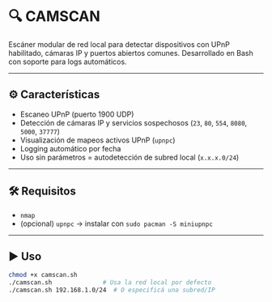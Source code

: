 # 🔍 CAMSCAN

Escáner modular de red local para detectar dispositivos con UPnP habilitado, cámaras IP y puertos abiertos comunes. Desarrollado en Bash con soporte para logs automáticos.

---

## ⚙️ Características

- Escaneo UPnP (puerto 1900 UDP)
- Detección de cámaras IP y servicios sospechosos (`23`, `80`, `554`, `8080`, `5000`, `37777`)
- Visualización de mapeos activos UPnP (`upnpc`)
- Logging automático por fecha
- Uso sin parámetros = autodetección de subred local (`x.x.x.0/24`)

---

## 🛠️ Requisitos

- `nmap`
- (opcional) `upnpc` → instalar con `sudo pacman -S miniupnpc`

---

## ▶️ Uso

```bash
chmod +x camscan.sh
./camscan.sh              # Usa la red local por defecto
./camscan.sh 192.168.1.0/24  # O especificá una subred/IP
